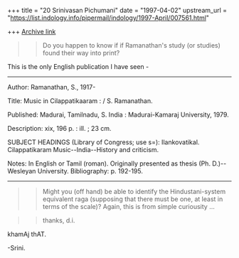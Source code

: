 +++
title = "20 Srinivasan Pichumani"
date = "1997-04-02"
upstream_url = "https://list.indology.info/pipermail/indology/1997-April/007561.html"

+++
[Archive link](https://list.indology.info/pipermail/indology/1997-April/007561.html)


>>Do you happen to know if if Ramanathan's study (or
>>studies) found their way into print?

This is the only English publication I have seen -

_________________

Author:         Ramanathan, S., 1917-

Title:          Music in Cilappatikaaram : <as described in the ancient epic
		by Ilankovatikal> / S. Ramanathan.

Published:      Madurai, Tamilnadu, S. India : Madurai-Kamaraj University,
		1979.

Description:    xix, 196 p. : ill. ; 23 cm.

SUBJECT HEADINGS (Library of Congress; use s=):
		Ilankovatikal. Cilappatikaram
		Music--India--History and criticism.

Notes:          In English or Tamil (roman).
		Originally presented as thesis (Ph. D.)--Wesleyan University.
		Bibliography: p. 192-195.
________________

>>Might you (off hand) be able to identify the Hindustani-system 
>>equivalent raga (supposing that there must be one, at least in terms 
>>of the scale)?  Again, this is from simple curiousity ...

>>thanks, d.i.

khamAj thAT.

-Srini.




